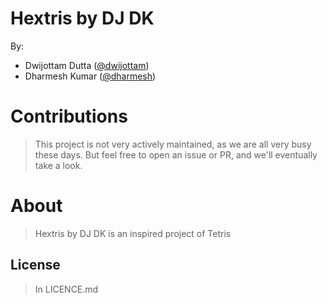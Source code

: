 Hextris by DJ DK
=======


By:
 - Dwijottam Dutta ([@dwijottam](https://github.com/Dwijottam-Dutta))
 - Dharmesh Kumar ([@dharmesh](https://github.com/dharmeshkumar1409))


# Contributions
> This project is not very actively maintained, as we are all very busy these days. But feel free to open an issue or PR, and we'll eventually take a look.

# About
> Hextris by DJ DK is an inspired project of Tetris

## License
> In LICENCE.md

